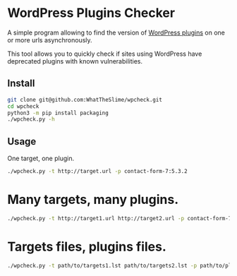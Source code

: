 # WordPress Plugins Checker

A simple program allowing to find the version of [WordPress plugins](https://wordpress.org/plugins/) on one or more urls asynchronously.

This tool allows you to quickly check if sites using WordPress have deprecated plugins with known vulnerabilities.

## Install

```bash
git clone git@github.com:WhatTheSlime/wpcheck.git
cd wpcheck
python3 -m pip install packaging
./wpcheck.py -h
```

## Usage

One target, one plugin.

```bash
./wpcheck.py -t http://target.url -p contact-form-7:5.3.2
```

# Many targets, many plugins.

```bash
./wpcheck.py -t http://target1.url http://target2.url -p contact-form-7:5.3.2 wordpress-seo:17.2
```

# Targets files, plugins files.

```bash
./wpcheck.py -t path/to/targets1.lst path/to/targets2.lst -p path/to/plugins1.lst path/to/plugins2.lst
```

